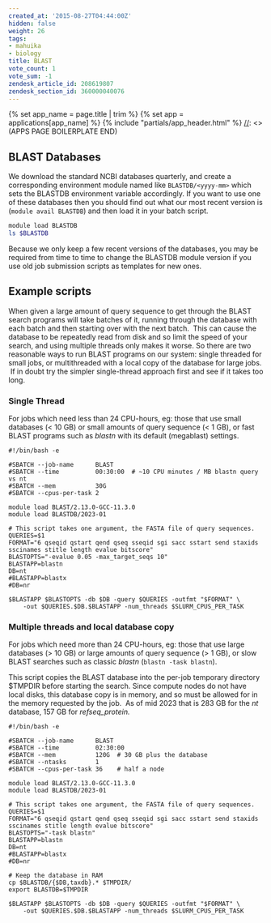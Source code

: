 ```yaml
---
created_at: '2015-08-27T04:44:00Z'
hidden: false
weight: 26
tags:
- mahuika
- biology
title: BLAST
vote_count: 1
vote_sum: -1
zendesk_article_id: 208619807
zendesk_section_id: 360000040076
---
```



[//]: <> (APPS PAGE BOILERPLATE START)
{% set app_name = page.title | trim %}
{% set app = applications[app_name] %}
{% include "partials/app_header.html" %}
[//]: <> (APPS PAGE BOILERPLATE END)

## BLAST Databases

We download the standard NCBI databases quarterly, and create a
corresponding environment module named like `BLASTDB/<yyyy-mm>` which
sets the BLASTDB environment variable accordingly. If you want to use
one of these databases then you should find out what our most recent
version is (`module avail BLASTDB`) and then load it in your batch
script.

``` sh
module load BLASTDB
ls $BLASTDB
```

Because we only keep a few recent versions of the databases, you may be
required from time to time to change the BLASTDB module version if you
use old job submission scripts as templates for new ones.

## Example scripts

When given a large amount of query sequence to get through the BLAST
search programs will take batches of it, running through the database
with each batch and then starting over with the next batch.  This can
cause the database to be repeatedly read from disk and so limit the
speed of your search, and using multiple threads only makes it worse. So
there are two reasonable ways to run BLAST programs on our system:
single threaded for small jobs, or multithreaded with a local copy of
the database for large jobs.  If in doubt try the simpler single-thread
approach first and see if it takes too long.

### Single Thread

For jobs which need less than 24 CPU-hours, eg: those that use small
databases (&lt; 10 GB) or small amounts of query sequence (&lt; 1 GB),
or fast BLAST programs such as *blastn* with its default (megablast)
settings.  

``` sl
#!/bin/bash -e

#SBATCH --job-name      BLAST
#SBATCH --time          00:30:00  # ~10 CPU minutes / MB blastn query vs nt
#SBATCH --mem           30G
#SBATCH --cpus-per-task 2

module load BLAST/2.13.0-GCC-11.3.0
module load BLASTDB/2023-01

# This script takes one argument, the FASTA file of query sequences.
QUERIES=$1
FORMAT="6 qseqid qstart qend qseq sseqid sgi sacc sstart send staxids sscinames stitle length evalue bitscore"
BLASTOPTS="-evalue 0.05 -max_target_seqs 10"
BLASTAPP=blastn
DB=nt
#BLASTAPP=blastx
#DB=nr

$BLASTAPP $BLASTOPTS -db $DB -query $QUERIES -outfmt "$FORMAT" \
    -out $QUERIES.$DB.$BLASTAPP -num_threads $SLURM_CPUS_PER_TASK
```

### Multiple threads and local database copy

For jobs which need more than 24 CPU-hours, eg: those that use large
databases (&gt; 10 GB) or large amounts of query sequence (&gt; 1 GB),
or slow BLAST searches such as classic *blastn* (`blastn -task blastn`).

This script copies the BLAST database into the per-job temporary
directory $TMPDIR before starting the search. Since compute nodes do not
have local disks, this database copy is in memory, and so must be
allowed for in the memory requested by the job.  As of mid 2023 that is
283 GB for the *nt* database, 157 GB for *refseq\_protein.*

``` sl
#!/bin/bash -e

#SBATCH --job-name      BLAST
#SBATCH --time          02:30:00
#SBATCH --mem           120G  # 30 GB plus the database
#SBATCH --ntasks        1
#SBATCH --cpus-per-task 36    # half a node

module load BLAST/2.13.0-GCC-11.3.0
module load BLASTDB/2023-01

# This script takes one argument, the FASTA file of query sequences.
QUERIES=$1
FORMAT="6 qseqid qstart qend qseq sseqid sgi sacc sstart send staxids sscinames stitle length evalue bitscore"
BLASTOPTS="-task blastn"
BLASTAPP=blastn
DB=nt
#BLASTAPP=blastx
#DB=nr

# Keep the database in RAM
cp $BLASTDB/{$DB,taxdb}.* $TMPDIR/ 
export BLASTDB=$TMPDIR

$BLASTAPP $BLASTOPTS -db $DB -query $QUERIES -outfmt "$FORMAT" \
    -out $QUERIES.$DB.$BLASTAPP -num_threads $SLURM_CPUS_PER_TASK
```
